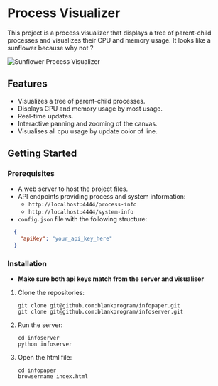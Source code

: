 # Process Visualizer

This project is a process visualizer that displays a tree of parent-child processes and visualizes their CPU and memory usage. It looks like a sunflower because why not ?


![Sunflower Process Visualizer](flower.gif)


## Features

- Visualizes a tree of parent-child processes.
- Displays CPU and memory usage by most usage.
- Real-time updates.
- Interactive panning and zooming of the canvas.
- Visualises all cpu usage by update color of line.

## Getting Started

### Prerequisites

- A web server to host the project files.
- API endpoints providing process and system information:
  - `http://localhost:4444/process-info`
  - `http://localhost:4444/system-info`
- `config.json` file with the following structure:
```json
  {
    "apiKey": "your_api_key_here"
  }
```

### Installation
- <strong>Make sure both api keys match from the server and visualiser</strong>
1. Clone the repositories:
    ```console
    git clone git@github.com:blankprogram/infopaper.git
    git clone git@github.com:blankprogram/infoserver.git
    ```

    
1. Run the server:
    ```console
    cd infoserver
    python infoserver
    ```
3. Open the html file:
    ```console
    cd infopaper
    browsername index.html
    ```




